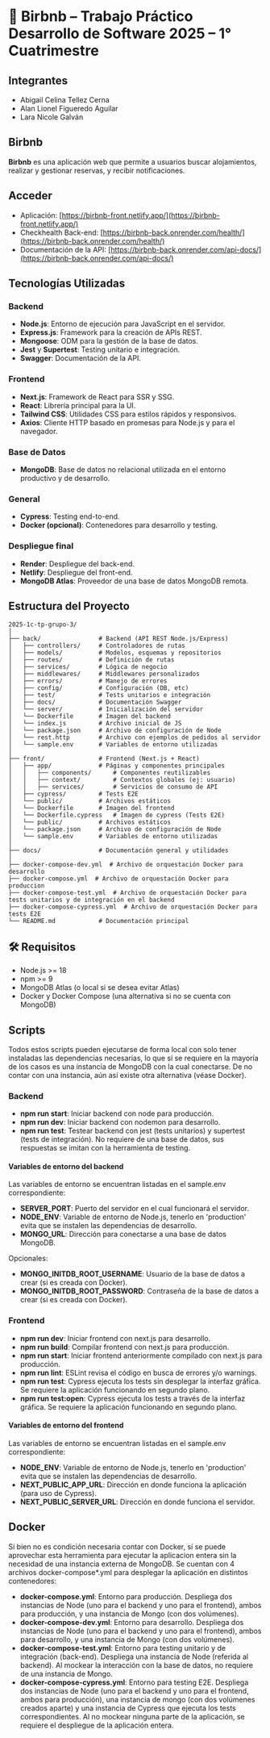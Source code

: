 # 🏡 Birbnb – Trabajo Práctico Desarrollo de Software 2025 – 1° Cuatrimestre

## Integrantes
- Abigail Celina Tellez Cerna
- Alan Lionel Figueredo Aguilar
- Lara Nicole Galván

## Birbnb

**Birbnb** es una aplicación web que permite a usuarios buscar alojamientos, realizar y gestionar reservas, y recibir notificaciones.

## Acceder

- Aplicación: [https://birbnb-front.netlify.app/](https://birbnb-front.netlify.app/)
- Checkhealth Back-end: [https://birbnb-back.onrender.com/health/](https://birbnb-back.onrender.com/health/)
- Documentación de la API: [https://birbnb-back.onrender.com/api-docs/](https://birbnb-back.onrender.com/api-docs/)

## Tecnologías Utilizadas

### Backend
- **Node.js**: Entorno de ejecución para JavaScript en el servidor.
- **Express.js**: Framework para la creación de APIs REST.
- **Mongoose**: ODM para la gestión de la base de datos.
- **Jest** y **Supertest**: Testing unitario e integración.
- **Swagger**: Documentación de la API.

### Frontend
- **Next.js**: Framework de React para SSR y SSG.
- **React**: Librería principal para la UI.
- **Tailwind CSS**: Utilidades CSS para estilos rápidos y responsivos.
- **Axios**: Cliente HTTP basado en promesas para Node.js y para el navegador.

### Base de Datos
- **MongoDB**: Base de datos no relacional utilizada en el entorno productivo y de desarrollo.

### General
- **Cypress**: Testing end-to-end.
- **Docker (opcional)**: Contenedores para desarrollo y testing.

### Despliegue final
- **Render**: Despliegue del back-end.
- **Netlify**: Despliegue del front-end.
- **MongoDB Atlas**: Proveedor de una base de datos MongoDB remota.

## Estructura del Proyecto

```
2025-1c-tp-grupo-3/
│
├── back/                # Backend (API REST Node.js/Express)
│   ├── controllers/     # Controladores de rutas
│   ├── models/          # Modelos, esquemas y repositorios
│   ├── routes/          # Definición de rutas
│   ├── services/        # Lógica de negocio
│   ├── middlewares/     # Middlewares personalizados
│   ├── errors/          # Manejo de errores
│   ├── config/          # Configuración (DB, etc)
│   ├── test/            # Tests unitarios e integración
│   ├── docs/            # Documentación Swagger
│   └── server/          # Inicialización del servidor
│   └── Dockerfile       # Imagen del backend
│   └── index.js         # Archivo inicial de JS
│   └── package.json     # Archivo de configuración de Node
│   └── rest.http        # Archivo con ejemplos de pedidos al servidor
│   └── sample.env       # Variables de entorno utilizadas
│
├── front/               # Frontend (Next.js + React)
│   ├── app/             # Páginas y componentes principales
│   │   ├── components/      # Componentes reutilizables
│   │   ├── context/         # Contextos globales (ej: usuario)
│   │   ├── services/        # Servicios de consumo de API
│   ├── cypress/         # Tests E2E
│   └── public/          # Archivos estáticos
│   └── Dockerfile       # Imagen del frontend
│   └── Dockerfile.cypress   # Imagen de cypress (Tests E2E)
│   └── public/          # Archivos estáticos
│   └── package.json     # Archivo de configuración de Node
│   └── sample.env       # Variables de entorno utilizadas
│
├── docs/                # Documentación general y utilidades
│
├── docker-compose-dev.yml  # Archivo de orquestación Docker para desarrollo
├── docker-compose.yml  # Archivo de orquestación Docker para produccion
├── docker-compose-test.yml  # Archivo de orquestación Docker para tests unitarios y de integración en el backend
├── docker-compose-cypress.yml  # Archivo de orquestación Docker para tests E2E
└── README.md            # Documentación principal
```

## 🛠️ Requisitos

- Node.js >= 18
- npm >= 9
- MongoDB Atlas (o local si se desea evitar Atlas)
- Docker y Docker Compose (una alternativa si no se cuenta con MongoDB)

## Scripts

Todos estos scripts pueden ejecutarse de forma local con solo tener instaladas las dependencias necesarias, lo que sí se requiere en la mayoría de los casos es una instancia de MongoDB con la cual conectarse. De no contar con una instancia, aún así existe otra alternativa (véase Docker).

### Backend

- **npm run start**: Iniciar backend con node para producción.
- **npm run dev**: Iniciar backend con nodemon para desarrollo.
- **npm run test**: Testear backend con jest (tests unitarios) y supertest (tests de integración). No requiere de una base de datos, sus respuestas se imitan con la herramienta de testing.

#### Variables de entorno del backend

Las variables de entorno se encuentran listadas en el sample.env correspondiente:
- **SERVER_PORT**: Puerto del servidor en el cual funcionará el servidor.
- **NODE_ENV**: Variable de entorno de Node.js, tenerlo en 'production' evita que se instalen las dependencias de desarrollo.
- **MONGO_URL**: Dirección para conectarse a una base de datos MongoDB.

Opcionales:
- **MONGO_INITDB_ROOT_USERNAME**: Usuario de la base de datos a crear (si es creada con Docker).
- **MONGO_INITDB_ROOT_PASSWORD**: Contraseña de la base de datos a crear (si es creada con Docker).

### Frontend

- **npm run dev**: Iniciar frontend con next.js para desarrollo.
- **npm run build**: Compilar frontend con next.js para producción.
- **npm run start**: Iniciar frontend anteriormente compilado con next.js para producción.
- **npm run lint**: ESLint revisa el código en busca de errores y/o warnings.
- **npm run test**: Cypress ejecuta los tests sin desplegar la interfaz gráfica. Se requiere la aplicación funcionando en segundo plano.
- **npm run test:open**: Cypress ejecuta los tests a través de la interfaz gráfica. Se requiere la aplicación funcionando en segundo plano.

#### Variables de entorno del frontend

Las variables de entorno se encuentran listadas en el sample.env correspondiente:
- **NODE_ENV**: Variable de entorno de Node.js, tenerlo en 'production' evita que se instalen las dependencias de desarrollo.
- **NEXT_PUBLIC_APP_URL**: Dirección en donde funciona la aplicación (para uso de Cypress).
- **NEXT_PUBLIC_SERVER_URL**: Dirección en donde funciona el servidor.

## Docker

Si bien no es condición necesaria contar con Docker, sí se puede aprovechar esta herramienta para ejecutar la aplicacion entera sin la necesidad de una instancia externa de MongoDB. Se cuentan con 4 archivos docker-compose*.yml para desplegar la aplicación en distintos contenedores:

- **docker-compose.yml**: Entorno para producción. Despliega dos instancias de Node (uno para el backend y uno para el frontend), ambos para producción, y una instancia de Mongo (con dos volúmenes).
- **docker-compose-dev.yml**: Entorno para desarrollo. Despliega dos instancias de Node (uno para el backend y uno para el frontend), ambos para desarrollo, y una instancia de Mongo (con dos volúmenes).
- **docker-compose-test.yml**: Entorno para testing unitario y de integración (back-end). Despliega una instancia de Node (referida al backend). Al mockear la interacción con la base de datos, no requiere de una instancia de Mongo.
- **docker-compose-cypress.yml**: Entorno para testing E2E. Despliega dos instancias de Node (uno para el backend y uno para el frontend, ambos para producción), una instancia de mongo (con dos volúmenes creados aparte) y una instancia de Cypress que ejecuta los tests correspondientes. Al no mockear ninguna parte de la aplicación, se requiere el despliegue de la aplicación entera.
